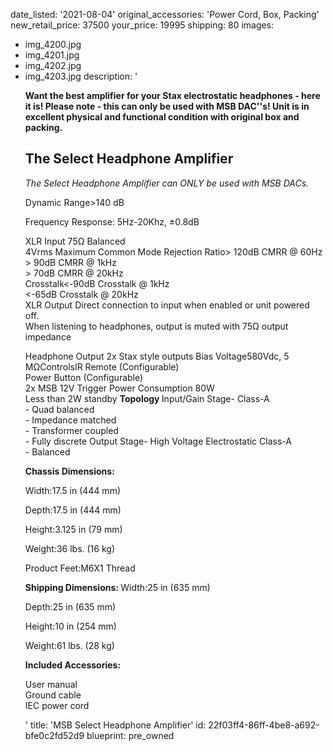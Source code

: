 date_listed: '2021-08-04'
original_accessories: 'Power Cord, Box, Packing'
new_retail_price: 37500
your_price: 19995
shipping: 80
images:
  - img_4200.jpg
  - img_4201.jpg
  - img_4202.jpg
  - img_4203.jpg
description: '<p><b>Want the best amplifier for your Stax electrostatic headphones - here it is! Please note - this can only be used with MSB DAC''s! Unit is in excellent physical and functional condition with original box and packing.</b></p><h2>The Select Headphone Amplifier</h2><p><em>The Select Headphone Amplifier can ONLY be used with MSB DACs.</em></p><p>Dynamic Range&gt;140 dB</p><p>Frequency Response: 5Hz-20Khz, ±0.8dB</p><p>XLR Input 75Ω Balanced<br>4Vrms Maximum Common Mode Rejection Ratio&gt; 120dB CMRR @ 60Hz<br>&gt; 90dB CMRR @ 1kHz<br>&gt; 70dB CMRR @ 20kHz<br>Crosstalk&lt;-90dB Crosstalk @ 1kHz<br>&lt;-65dB Crosstalk @ 20kHz<br>XLR Output Direct connection to input when enabled or unit powered off.<br>When listening to headphones, output is muted with 75Ω output impedance&nbsp;</p><p>Headphone Output 2x Stax style outputs Bias Voltage580Vdc, 5 MΩControlsIR Remote (Configurable)<br>Power Button (Configurable)<br>2x MSB 12V Trigger Power Consumption 80W<br>Less than 2W standby&nbsp;<b>Topology&nbsp;</b>Input/Gain Stage- Class-A<br>- Quad balanced<br>- Impedance matched<br>- Transformer coupled<br>- Fully discrete Output Stage- High Voltage Electrostatic Class-A<br>- Balanced</p><p><b>Chassis Dimensions:&nbsp;</b></p><p>Width:17.5 in (444 mm)&nbsp;</p><p>Depth:17.5 in (444 mm)&nbsp;</p><p>Height:3.125 in (79 mm)&nbsp;</p><p>Weight:36 lbs. (16 kg)&nbsp;</p><p>Product Feet:M6X1 Thread</p><p><b>Shipping Dimensions:&nbsp;</b>Width:25 in (635 mm)&nbsp;</p><p>Depth:25 in (635 mm)&nbsp;</p><p>Height:10 in (254 mm)&nbsp;</p><p>Weight:61 lbs. (28 kg)</p><p><b>Included Accessories:&nbsp;</b></p><p>User manual<br>Ground cable<br>IEC power cord&nbsp;&nbsp;</p>'
title: 'MSB Select Headphone Amplifier'
id: 22f03ff4-86ff-4be8-a692-bfe0c2fd52d9
blueprint: pre_owned
